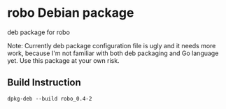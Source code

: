 robo Debian package
====================
deb package for robo

Note: Currently deb package configuration file is ugly and it needs more work, because I'm not familiar with both deb packaging and Go language yet. Use this package at your own risk.

Build Instruction
------------------
```shell
dpkg-deb --build robo_0.4-2
```

